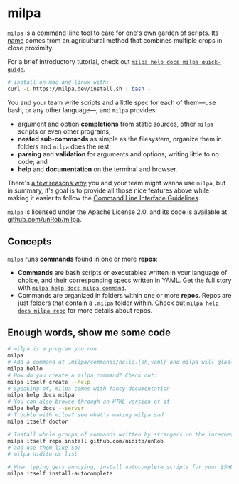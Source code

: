# milpa

[`milpa`](https://milpa.dev) is a command-line tool to care for one's own garden of scripts. [Its name](https://en.wikipedia.org/wiki/Milpa) comes from an agricultural method that combines multiple crops in close proximity.

For a brief introductory tutorial, check out [`milpa help docs milpa quick-guide`](/.milpa/docs/milpa/quick-guide.md).

```sh
# install on mac and linux with:
curl -L https://milpa.dev/install.sh | bash -
```

You and your team write scripts and a little spec for each of them—use bash, or any other language—, and `milpa` provides:

- argument and option **completions** from static sources, other `milpa` scripts or even other programs;
- **nested sub-commands** as simple as the filesystem, organize them in folders and `milpa` does the rest;
- **parsing** and **validation** for arguments and options, writing little to no code; and
- **help** and **documentation** on the terminal and browser.

There's [a few reasons why](/.milpa/docs/milpa/use-case.md) you and your team might wanna use `milpa`, but in summary, it's goal is to provide all those nice features above while making it easier to follow the [Command Line Interface Guidelines](https://clig.dev).

`milpa` is licensed under the Apache License 2.0, and its code is available at [github.com/unRob/milpa](https://github.com/unRob/milpa).

## Concepts

`milpa` runs **commands** found in one or more **repos**:

- **Commands** are bash scripts or executables written in your language of choice, and their corresponding specs written in YAML. Get the full story with [`milpa help docs milpa command`](/.milpa/docs/milpa/command/index.md).
- Commands are organized in folders within one or more **repos**. Repos are just folders that contain a `.milpa` folder within. Check out [`milpa help docs milpa repo`](/.milpa/docs/milpa/repo/index.md) for more details about repos.

## Enough words, show me some code

```sh
# milpa is a program you run
milpa
# Add a command at .milpa/commands/hello.{sh,yaml} and milpa will gladly run it
milpa hello
# How do you create a milpa command? Check out:
milpa itself create --help
# Speaking of, milpa comes with fancy documentation
milpa help docs milpa
# You can also browse through an HTML version of it
milpa help docs --server
# Trouble with milpa? see what's making milpa sad
milpa itself doctor

# Install whole groups of commands written by strangers on the internet!
milpa itself repo install github.com/nidito/unRob
# and use them like so:
# milpa nidito dc list

# When typing gets annoying, install autocomplete scripts for your $SHELL
milpa itself install-autocomplete
```
